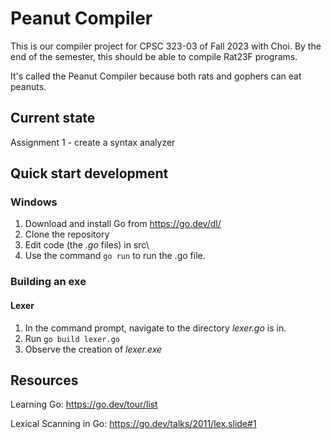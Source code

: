# Peanut Compiler

This is our compiler project for CPSC 323-03 of Fall 2023 with Choi. By the end of the semester, this should be able to compile Rat23F programs.

It's called the Peanut Compiler because both rats and gophers can eat peanuts.

## Current state

Assignment 1 - create a syntax analyzer

## Quick start development

### Windows

1. Download and install Go from https://go.dev/dl/
1. Clone the repository
1. Edit code (the _.go_ files) in src\
1. Use the command `go run` to run the .go file.

### Building an exe

#### Lexer

1. In the command prompt, navigate to the directory _lexer.go_ is in.
1. Run `go build lexer.go`
1. Observe the creation of _lexer.exe_

## Resources

Learning Go: https://go.dev/tour/list

Lexical Scanning in Go: https://go.dev/talks/2011/lex.slide#1
